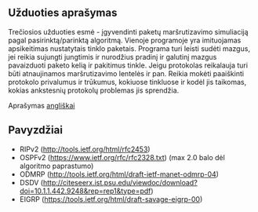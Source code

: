 ## Užduoties aprašymas
Trečiosios užduoties esmė - įgyvendinti paketų maršrutizavimo simuliaciją pagal pasirinktą/parinktą algoritmą. Vienoje programoje yra imituojamas apsikeitimas nustatytais tinklo paketais. 
Programa turi leisti sudėti mazgus, jei reikia sujungti jungtimis ir nurodžius pradinį ir galutinį mazgus pavaizduoti paketo kelią ir pakitimus tinkle. 
Jeigu protokolas reikalauja turi būti atnaujinamos maršrutizavimo lentelės ir pan.
Reikia mokėti paaiškinti protokolo privalumus ir trūkumus, kokiuose tinkluose ir kodėl jis taikomas, kokias ankstesnių protokolų problemas jis sprendžia.

Aprašymas [angliškai](README.en.md)

## Pavyzdžiai
* RIPv2 (http://tools.ietf.org/html/rfc2453)
* OSPFv2 (https://www.ietf.org/rfc/rfc2328.txt) (max 2.0 balo dėl algoritmo paprastumo)
* ODMRP (http://tools.ietf.org/html/draft-ietf-manet-odmrp-04)
* DSDV (http://citeseerx.ist.psu.edu/viewdoc/download?doi=10.1.1.442.9248&rep=rep1&type=pdf)
* EIGRP (https://tools.ietf.org/html/draft-savage-eigrp-00)
